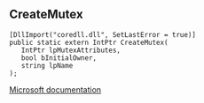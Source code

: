 ## CreateMutex

```
[DllImport("coredll.dll", SetLastError = true)]
public static extern IntPtr CreateMutex(
   IntPtr lpMutexAttributes,
   bool bInitialOwner,
   string lpName
);
```

[Microsoft documentation](https://docs.microsoft.com/en-us/windows/win32/api/synchapi/nf-synchapi-createmutexa)
